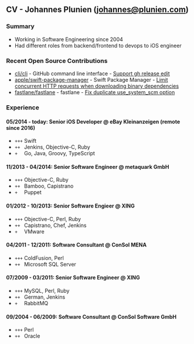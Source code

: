 ## CV - Johannes Plunien (johannes@plunien.com)

### Summary

- Working in Software Engineering since 2004
- Had different roles from backend/frontend to devops to iOS engineer

### Recent Open Source Contributions

* [cli/cli](https://github.com/cli/cli) - GitHub command line interface - [Support gh release edit](https://github.com/cli/cli/pull/5422)
* [apple/swift-package-manager](github.com/apple/swift-package-manager) - Swift Package Manager - [Limit concurrent HTTP requests when downloading binary dependencies](https://github.com/apple/swift-package-manager/pull/4017)
* [fastlane/fastlane](github.com/fastlane/fastlane) - fastlane - [Fix duplicate use_system_scm option](https://github.com/fastlane/fastlane/pull/17957)

### Experience

#### 05/2014 - today: Senior iOS Developer @ eBay Kleinanzeigen (remote since 2016)
* `+++` Swift
* `++ ` Jenkins, Objective-C, Ruby
* `+  ` Go, Java, Groovy, TypeScript

#### 11/2013 - 04/2014: Senior Software Engineer @ metaquark GmbH
* `+++` Objective-C, Ruby
* `++ ` Bamboo, Capistrano
* `+  ` Puppet

#### 01/2012 - 10/2013: Senior Software Engieer @ XING
* `+++` Objective-C, Perl, Ruby
* `++ ` Capistrano, Chef, Jenkins
* `+  ` VMware

#### 04/2011 - 12/2011: Software Consultant @ ConSol MENA
* `+++` ColdFusion, Perl
* `++ ` Microsoft SQL Server

#### 07/2009 - 03/2011: Senior Software Engineer @ XING
* `+++` MySQL, Perl, Ruby
* `++ ` German, Jenkins
* `+  ` RabbitMQ

#### 09/2004 - 06/2009: Software Consultant @ ConSol Software GmbH
* `+++` Perl
* `++ ` Oracle
